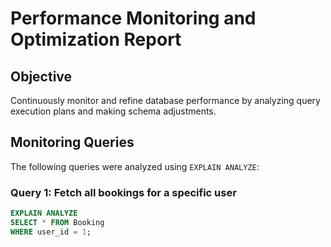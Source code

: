 # Performance Monitoring and Optimization Report

## Objective
Continuously monitor and refine database performance by analyzing query execution plans and making schema adjustments.

## Monitoring Queries
The following queries were analyzed using `EXPLAIN ANALYZE`:

### Query 1: Fetch all bookings for a specific user
```sql
EXPLAIN ANALYZE 
SELECT * FROM Booking 
WHERE user_id = 1;